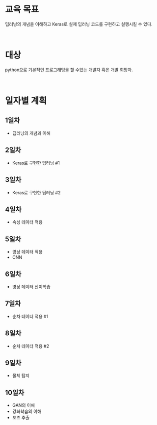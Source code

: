 # 교육 목표
딥러닝의 개념을 이해하고 Keras로 실제 딥러닝 코드를 구현하고 실행시킬 수 있다.

<br>

# 대상
python으로 기본적인 프로그래밍을 할 수있는 개발자 혹은 개발 희망자.

<br>

# 일자별 계획

## 1일차
- 딥러닝의 개념과 이해

## 2일차
- Keras로 구현한 딥러닝 #1

## 3일차
- Keras로 구현한 딥러닝 #2

## 4일차
- 속성 데이터 적용

## 5일차
- 영상 데이터 적용
- CNN

## 6일차
- 영상 데이터 전이학습

## 7일차
- 순차 데이터 적용 #1

## 8일차
- 순차 데이터 적용 #2

## 9일차
- 물체 탐지

## 10일차
- GAN의 이해
- 강화학습의 이해
- 포즈 추출
